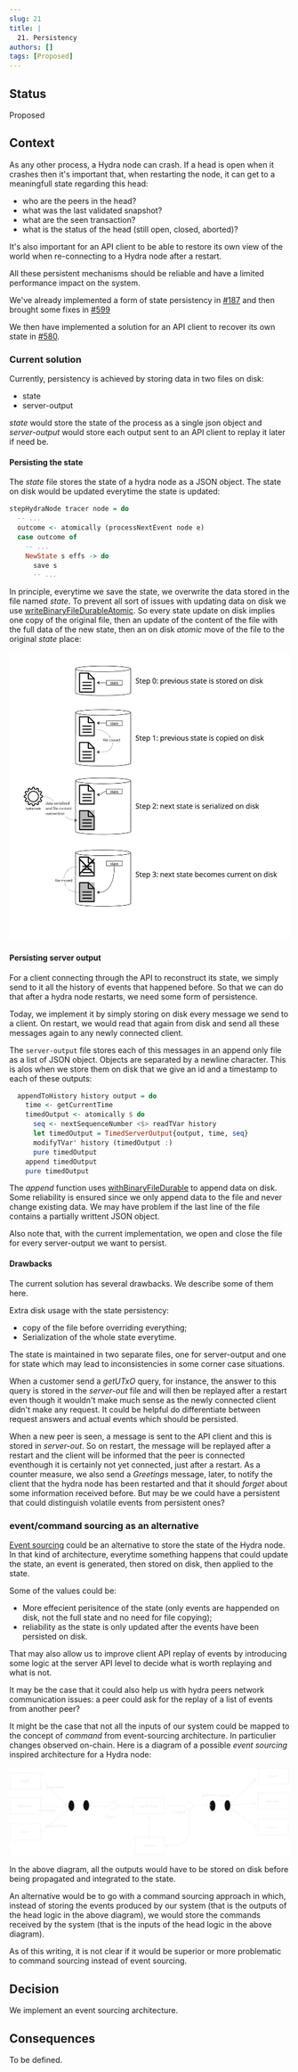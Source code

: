 ```yaml
---
slug: 21
title: |
  21. Persistency
authors: []
tags: [Proposed]
---
```


## Status

Proposed

## Context

As any other process, a Hydra node can crash. If a head is open when it crashes then it's important that, when restarting the node, it can get to a meaningfull state regarding this head:
* who are the peers in the head?
* what was the last validated snapshot?
* what are the seen transaction?
* what is the status of the head (still open, closed, aborted)?

It's also important for an API client to be able to restore its own view of the world when re-connecting to a Hydra node after a restart.

All these persistent mechanisms should be reliable and have a limited performance impact on the system.

We've already implemented a form of state persistency in [#187](https://github.com/input-output-hk/hydra/issues/187)
and then brought some fixes in [#599](https://github.com/input-output-hk/hydra/issues/599)

We then have implemented a solution for an API client to recover its own state in [#580](https://github.com/input-output-hk/hydra/issues/580).

### Current solution

Currently, persistency is achieved by storing data in two files on disk:
* state
* server-output

_state_ would store the state of the process as a single json object and _server-output_ would store each output sent to an API client to replay it later if need be.

#### Persisting the state

The _state_ file stores the state of a hydra node as a JSON object. The state on disk would be updated everytime the state is updated:

```haskell
stepHydraNode tracer node = do
  -- ...
  outcome <- atomically (processNextEvent node e)
  case outcome of
    -- ...
    NewState s effs -> do
      save s
      -- ...
```

In principle, everytime we save the state, we overwrite the data stored in the file named _state_. To prevent all sort of issues with updating data on disk we use [writeBinaryFileDurableAtomic](https://hackage.haskell.org/package/unliftio-0.2.23.0/docs/UnliftIO-IO-File.html#v:writeBinaryFileDurableAtomic). So every state update on disk implies one copy of the original file, then an update of the content of the file with the full data of the new state, then an on disk _atomic_ move of the file to the original _state_ place:

![](img/021-persisting_the_state.jpg)

#### Persisting server output

For a client connecting through the API to reconstruct its state, we simply send to it all the history of events that happened before.
So that we can do that after a hydra node restarts, we need some form of persistence.

Today, we implement it by simply storing on disk every message we send to a client. On restart, we would read that again from disk and send all these messages again to any newly connected client.

The `server-output` file stores each of this messages in an append only file as a list of JSON object. Objects are separated by a newline character.
This is alos when we store them on disk that we give an id and a timestamp to each of these outputs:

```haskell
  appendToHistory history output = do
    time <- getCurrentTime
    timedOutput <- atomically $ do
      seq <- nextSequenceNumber <$> readTVar history
      let timedOutput = TimedServerOutput{output, time, seq}
      modifyTVar' history (timedOutput :)
      pure timedOutput
    append timedOutput
    pure timedOutput
```

The _append_ function uses [withBinaryFileDurable](https://hackage.haskell.org/package/unliftio-0.2.23.0/docs/UnliftIO-IO-File.html#v:withBinaryFileDurable)
 to append data on disk. Some reliability is ensured since we only append data to the file and never change existing data.
We may have problem if the last line of the file contains a partially writtent JSON object.

Also note that, with the current implementation, we open and close the file for every server-output we want to persist.

#### Drawbacks

The current solution has several drawbacks. We describe some of them here.

Extra disk usage with the state persistency:
* copy of the file before overriding everything;
* Serialization of the whole state everytime.

The state is maintained in two separate files, one for server-output and one for state which may lead to inconsistencies in some corner case situations.

When a customer send a _getUTxO_ query, for instance, the answer to this query is stored in the _server-out_ file and will then be replayed after a restart
even though it wouldn't make much sense as the newly connected client didn't make any request. It could be helpful do differentiate between request answers
and actual events which should be persisted.

When a new peer is seen, a message is sent to the API client and this is stored in _server-out_. So on restart, the message will be replayed after a restart
and the client will be informed that the peer is connected eventhough it is certainly not yet connected, just after a restart. As a counter measure, we
also send a _Greetings_ message, later, to notify the client that the hydra node has been restarted and that it should _forget_ about some information
received before. But may be we could have a persistent that could distinguish volatile events from persistent ones?


### event/command sourcing as an alternative

[Event sourcing](https://martinfowler.com/eaaDev/EventSourcing.html) could be an alternative to store the state of the Hydra node. In that kind of architecture,
everytime something happens that could update the state, an event is generated, then stored on disk, then applied to the state.

Some of the values could be:
* More effecient perisitence of the state (only events are happended on disk, not the full state and no need for file copying);
* reliability as the state is only updated after the events have been persisted on disk.

That may also allow us to improve client API replay of events by introducing some logic at the server API level to decide what is worth replaying and what is not.

It may be the case that it could also help us with hydra peers network communication issues: a peer could ask for the replay of a list of events from another peer?

It might be the case that not all the inputs of our system could be mapped to the concept of _command_ from event-sourcing architecture. In particulier changes
observed on-chain. Here is a diagram of a possible _event sourcing_ inspired architecture for a Hydra node:

![](img/021-event-sourcing.png)

In the above diagram, all the outputs would have to be stored on disk before being propagated and integrated to the state.

An alternative would be to go with a command sourcing approach in which, instead of storing the events produced by our system
(that is the outputs of the head logic in the above diagram), we would store the commands received by the system (that is the
inputs of the head logic in the above diagram).

As of this writing, it is not clear if it would be superior or more problematic to command sourcing instead of event sourcing.

## Decision

We implement an event sourcing architecture.

## Consequences

To be defined.

